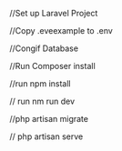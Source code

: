 //Set up Laravel Project 

//Copy .eveexample to .env

//Congif Database 

//Run Composer install

//run npm install 

// run nm run dev 

//php artisan migrate

// php artisan serve 
